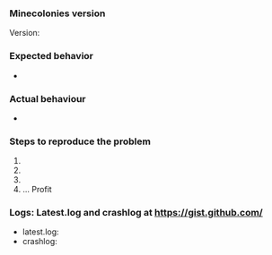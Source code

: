 <!-- If you are making a bug report, please fill out this template as best as possible, this will help 
     us to understand your issue much easier. -->
### Minecolonies version
<!-- Exact version, eg: 0.9.126-ALPHA or 0.9.2-RELEASE, please don't just give the Minecraft version you're playing. -->

Version: 

### Expected behavior
<!-- What would you expect to see if this feature was working as intended? -->

- <!-- Description here -->

### Actual behaviour
<!-- What actually happens when this feature is used in it's current state? 
     Try to give as much detail as possible here to help us properly understand the issue. -->

- <!-- Description here -->

<!-- If you have any videos, images or logs relating to this issue, please post them here also. -->

### Steps to reproduce the problem
<!-- What should we do to make this issue show up in our own game? 
     Try to give as much detail as possible here too so it's easier for us to reproduce this issue. -->

1. <!-- Do this -->
2. <!-- And then this -->
3. <!-- So that this happens -->
4. ... Profit

### Logs: Latest.log and crashlog at https://gist.github.com/
<!-- Add your latest.log and crashlog(if you got one) to https://gist.github.com/ and put the link below. Those are often important in figuring out where issues are. -->
- latest.log:
- crashlog:
